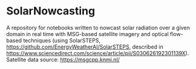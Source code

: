 # SolarNowcasting
A repository for notebooks written to nowcast solar radiation over a given domain in real time with MSG-based satellite imagery and optical flow-based techniques (using SolarSTEPS, https://github.com/EnergyWeatherAI/SolarSTEPS, described in https://www.sciencedirect.com/science/article/pii/S030626192301139X).
Satellite data source: https://msgcpp.knmi.nl/
